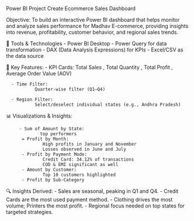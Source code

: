 Power BI Project Create Ecommerce Sales Dashboard 

Objective:
         To build an interactive Power BI dashboard that helps monitor and analyze sales performance for Madhav E-commerce,
providing insights into revenue, profitability, customer behavior, and regional sales trends.

📁 Tools & Technologies
       - Power BI Desktop
       - Power Query for data transformation
       - DAX (Data Analysis Expressions) for KPIs
       - Excel/CSV as the data source

📌 Key Features:
      - KPI Cards:
               Total Sales , Total Quantity , Total Profit , Average Order Value (AOV)

      - Time Filter: 
               Quarter-wise filter (Q1–Q4)

      - Region Filter:
               Select/deselect individual states (e.g., Andhra Pradesh)

📊 Visualizations & Insights:

         - Sum of Amount by State:
                 top performers
          = Profit by Month:
                  High profits in January and November
                  Losses observed in June and July
          - Profit by Payment Mode:
                  Credit Card: 34.12% of transactions
                  COD & EMI significant as well
          - Amount by Customer:
                  Top 10 customers highlighted
          - Profit by Sub-Category

🔍 Insights Derived:
                     - Sales are seasonal, peaking in Q1 and Q4.
                     - Credit Cards are the most used payment method.
                     - Clothing drives the most volume; Printers the most profit.
                     - Regional focus needed on top states for targeted strategies.
